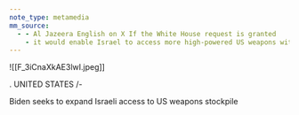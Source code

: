 ```yaml
---
note_type: metamedia
mm_source:
  - - Al Jazeera English on X If the White House request is granted
    - it would enable Israel to access more high-powered US weapons with less congressional oversight httpst.coqp4aP23IKN httpst.cocEYOlWot4R  X.md
---
```


![[F_3iCnaXkAE3lwI.jpeg]]

. UNITED STATES /-

Biden seeks to expand
Israeli access to US
weapons stockpile

